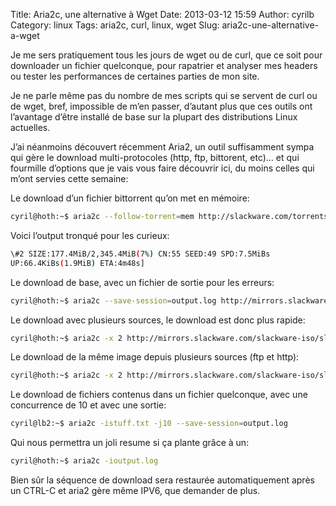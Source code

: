 Title: Aria2c, une alternative à Wget
Date: 2013-03-12 15:59
Author: cyrilb
Category: linux
Tags: aria2c, curl, linux, wget
Slug: aria2c-une-alternative-a-wget

Je me sers pratiquement tous les jours de wget ou de curl, que ce soit
pour downloader un fichier quelconque, pour rapatrier et analyser mes
headers ou tester les performances de certaines parties de mon site.

Je ne parle même pas du nombre de mes scripts qui se servent de curl ou
de wget, bref, impossible de m’en passer, d’autant plus que ces outils
ont l’avantage d’être installé de base sur la plupart des distributions
Linux actuelles.

J’ai néanmoins découvert récemment Aria2, un outil suffisamment sympa
qui gère le download multi-protocoles (http, ftp, bittorent, etc)… et
qui fourmille d’options que je vais vous faire découvrir ici, du moins
celles qui m’ont servies cette semaine:

Le download d’un fichier bittorrent qu’on met en mémoire:

```bash
cyril@hoth:~$ aria2c --follow-torrent=mem http://slackware.com/torrents/slackware-14.0-install-dvd.torrent
```

Voici l’output tronqué pour les curieux:

```bash
\#2 SIZE:177.4MiB/2,345.4MiB(7%) CN:55 SEED:49 SPD:7.5MiBs
UP:66.4KiBs(1.9MiB) ETA:4m48s]
```

Le download de base, avec un fichier de sortie pour les erreurs:

```bash
cyril@hoth:~$ aria2c --save-session=output.log http://mirrors.slackware.com/slackware-iso/slackware64-14.0-iso/slackware64-14.0-install-dvd.iso
```

Le download avec plusieurs sources, le download est donc plus rapide:

```bash
cyril@hoth:~$ aria2c -x 2 http://mirrors.slackware.com/slackware-iso/slackware64-14.0-iso/slackware64-14.0-install-dvd.iso
```

Le download de la même image depuis plusieurs sources (ftp et http):

```bash
cyril@hoth:~$ aria2c -x 2 http://mirrors.slackware.com/slackware-iso/slackware64-14.0-iso/slackware64-14.0-install-dvd.iso ftp://mirrors.slackware.com/slackware-iso/slackware64-14.0-iso/slackware64-14.0-install-dvd.iso
```

Le download de fichiers contenus dans un fichier quelconque, avec une
concurrence de 10 et avec une sortie:

```bash
cyril@lb2:~$ aria2c -istuff.txt -j10 --save-session=output.log
```

Qui nous permettra un joli resume si ça plante grâce à un:

```bash
cyril@hoth:~$ aria2c -ioutput.log
```

Bien sûr la séquence de download sera restaurée automatiquement après un
CTRL-C et aria2 gère même IPV6, que demander de plus.
